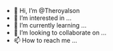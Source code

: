 - 👋 Hi, I’m @Theroyalson
- 👀 I’m interested in ...
- 🌱 I’m currently learning ...
- 💞️ I’m looking to collaborate on ...
- 📫 How to reach me ...

<!---
Theroyalson/Theroyalson is a ✨ special ✨ repository because its `README.md` (this file) appears on your GitHub profile.
You can click the Preview link to take a look at your changes.
--->
